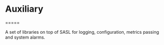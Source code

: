 # Auxiliary
=====

A set of libraries on top of SASL for logging, configuration, metrics passing and system alarms.
